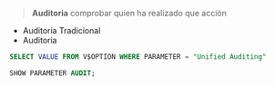 > **Auditoria** comprobar quien ha realizado que acción

- Auditoria Tradicional
- Auditoria

```sql
SELECT VALUE FROM V$OPTION WHERE PARAMETER = "Unified Auditing"
```

```sql
SHOW PARAMETER AUDIT;
```
